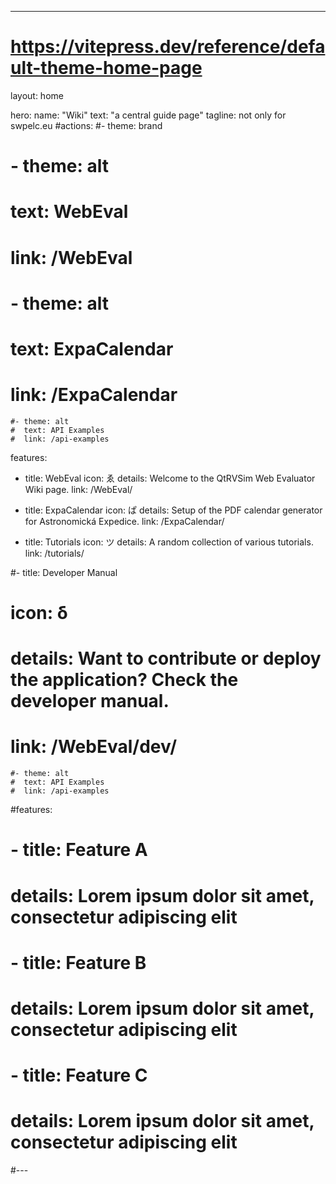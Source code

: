 ---
# https://vitepress.dev/reference/default-theme-home-page
layout: home

hero:
  name: "Wiki"
  text: "a central guide page"
  tagline: not only for swpelc.eu
  #actions:
    #- theme: brand
  #  - theme: alt
  #    text: WebEval
  #    link: /WebEval
  #  - theme: alt
  #    text: ExpaCalendar
  #    link: /ExpaCalendar
    #- theme: alt
    #  text: API Examples
    #  link: /api-examples
features:
  - title: WebEval
    icon: ゑ
    details: Welcome to the QtRVSim Web Evaluator Wiki page.
    link: /WebEval/

  - title: ExpaCalendar
    icon: ぱ
    details: Setup of the PDF calendar generator for Astronomická Expedice.
    link: /ExpaCalendar/

  - title: Tutorials
    icon: ツ
    details: A random collection of various tutorials.
    link: /tutorials/

  #- title: Developer Manual
  #  icon: δ
  #  details: Want to contribute or deploy the application? Check the developer manual.
  #  link: /WebEval/dev/
    
    #- theme: alt
    #  text: API Examples
    #  link: /api-examples

#features:
#  - title: Feature A
#    details: Lorem ipsum dolor sit amet, consectetur adipiscing elit
#  - title: Feature B
#    details: Lorem ipsum dolor sit amet, consectetur adipiscing elit
#  - title: Feature C
#    details: Lorem ipsum dolor sit amet, consectetur adipiscing elit
#---

